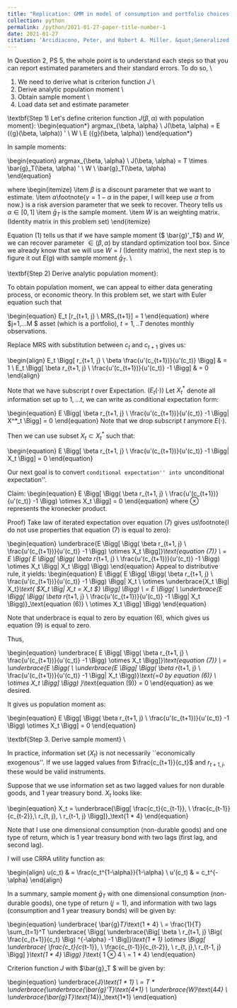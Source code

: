 ```yaml
---
title: "Replication: GMM in model of consumption and portfolio choices (1982)"
collection: python
permalink: /python/2021-01-27-paper-title-number-1
date: 2021-01-27
citation: 'Arcidiacono, Peter, and Robert A. Miller. &quot;Generalized instrumental variables estimation of nonlinear rational expectations models.&quot; <i>Econometrica  (1982): 1269-1286.</i>'
---
```



In Question 2, PS 5, the whole point is to understand each steps so that you can report estimated parameters and their standard errors. To do so, \\
1) We need to derive what is criterion function $J$ \\
2) Derive analytic population moment \\
3) Obtain sample moment \\
4) Load data set and estimate parameter

\textbf{Step 1) Let's define criterion function $J(\beta, \alpha)$ with population moment}:
\begin{equation*}
    argmax_{\beta, \alpha} \ J(\beta, \alpha) = E ({g}(\beta, \alpha)) ' \ W \ E ({g}(\beta, \alpha)) 
\end{equation*} 



In sample moments:



\begin{equation}
    argmax_{\beta, \alpha} \ J(\beta, \alpha) = T \times \bar{g}_T(\beta, \alpha) ' \ W \ \bar{g}_T(\beta, \alpha)  
\end{equation} 

where
\begin{itemize}
    \item $\beta$ is a discount parameter that we want to estimate.
    \item $\alpha$\footnote{$\gamma = 1-\alpha$ in the paper, I will keep use $\alpha$ from now.} is a risk aversion parameter that we seek to recover. Theory tells us $\alpha \in [0,1]$
    \item $\bar{g}_T$ is the sample moment.
    \item $W$ is an weighting matrix. (Identity matrix in this problem set)
\end{itemize}

Equation (1) tells us that if we have sample moment ($ \bar{g}'_T$) and $W$, we can recover parameter $\in (\beta, \alpha)$ by standard optimization tool box. Since we already know that we will use $W = I$ (Identity matrix), the next step is to figure it out $E(g)$ with sample moment $\bar{g}_T$. \\



\textbf{Step 2)  Derive analytic population moment}:

To obtain population moment, we can appeal to either data generating process, or economic theory. In this problem set, we start with Euler equation such that 

\begin{equation}
    E_t [r_{t+1, j} \  MRS_{t+1}] = 1
\end{equation}
where $j=1,...M $ asset (which is a portfolio), $t=1,..T$ denotes monthly observations.

Replace MRS with substitution between $c_t$ and $c_{t+1}$ gives us:

\begin{align}
    E_t \Bigg[ r_{t+1, j} \  \beta \frac{u'(c_{t+1})}{u'(c_t)} \Bigg] &  = 1 \\
    E_t \Bigg[ \beta r_{t+1, j} \   \frac{u'(c_{t+1})}{u'(c_t)}   -1 \Bigg] &  = 0
\end{align}
    


Note that we have subscript $t$ over Expectation. $(E_t (\cdot))$ Let $X^*_t$ denote all information set up to $1,... t$, we can write as conditional expectation form:

\begin{equation}
    E \Bigg[ \beta  r_{t+1, j} \   \frac{u'(c_{t+1})}{u'(c_t)} -1 \Bigg| X^*_t \Bigg] = 0
\end{equation}
Note that we drop subscript $t$ anymore $E(\cdot)$.

Then we can use subset $X_t \subset X^*_t$ such that:

\begin{equation}
    E \Bigg[ \beta  r_{t+1, j} \   \frac{u'(c_{t+1})}{u'(c_t)}  -1 \Bigg| X_t \Bigg] = 0
\end{equation}

Our next goal is to convert ``conditional expectation'' into ``unconditional expectation''.

Claim: 
\begin{equation}
    E \Bigg[ \Bigg( \beta  r_{t+1, j} \   \frac{u'(c_{t+1})}{u'(c_t)}  -1 \Bigg) \otimes X_t \Bigg] = 0
\end{equation}
where $\otimes$ represents the kronecker product.

Proof) Take law of iterated expectation over equation (7) gives us\footnote{I do not use properties that equation (7) is equal to zero}:

\begin{equation}
  \underbrace{E \Bigg[ \Bigg( \beta  r_{t+1, j} \   \frac{u'(c_{t+1})}{u'(c_t)}  -1 \Bigg) \otimes X_t \Bigg]}_\text{equation (7)} \ = E \Bigg(   E \Bigg[ \Bigg( \beta  r_{t+1, j} \   \frac{u'(c_{t+1})}{u'(c_t)}  -1 \Bigg) \otimes X_t \Bigg| X_t \Bigg] \Bigg)
\end{equation}
Appeal to distributive rule, it yields:
\begin{equation}
 E \Bigg(   E \Bigg[ \Bigg( \beta  r_{t+1, j} \   \frac{u'(c_{t+1})}{u'(c_t)}  -1 \Bigg) \Bigg| X_t \ \otimes \underbrace{X_t \Big| X_t}_\text{ $X_t \Big| X_t = X_t $} \Bigg] \Bigg) \ =   E \Bigg(  \ \underbrace{E \Bigg[ \Bigg( \beta  r_{t+1, j} \   \frac{u'(c_{t+1})}{u'(c_t)}  -1  \Bigg| X_t \Bigg)}_\text{equation (6)} \ \otimes X_t \Bigg] \Bigg)
\end{equation}

Note that underbrace is equal to zero by equation (6), which gives us equation (9) is equal to zero.

Thus, 

\begin{equation}
\underbrace{ E \Bigg[ \Bigg( \beta  r_{t+1, j} \   \frac{u'(c_{t+1})}{u'(c_t)}  -1 \Bigg) \otimes X_t \Bigg]}_\text{equation (7)} \ = \underbrace{E \Bigg(  \ \underbrace{E \Bigg[ \Bigg( \beta  r_{t+1, j} \   \frac{u'(c_{t+1})}{u'(c_t)}  -1  \Bigg| X_t \Bigg)}_\text{=0 by equation (6)} \ \otimes X_t \Bigg] \Bigg)   }_\text{equation (9)}   = 0
\end{equation}
as we desired.

It gives us  population moment as:

\begin{equation}
    E \Bigg[ \Bigg( \beta  r_{t+1, j} \   \frac{u'(c_{t+1})}{u'(c_t)}  -1 \Bigg) \otimes X_t \Bigg] = 0
\end{equation}

\textbf{Step 3. Derive sample moment} \\

In practice, information set ($X_t$) is not necessarily ``economically exogenous''. If we use lagged values from $\frac{c_{t+1}}{c_t}$ and $r_{t+1, j}$, these would be valid instruments.

Suppose that we use information set as two lagged values for non durable goods, and 1 year treasury bond.
$X_t$ looks like:

\begin{equation}
    X_t =  \underbrace{\Bigg[ \frac{c_t}{c_{t-1}}, \ \frac{c_{t-1}}{c_{t-2}},\   r_{t, j}, \ r_{t-1, j}  \Bigg]}_\text{1 * 4}
\end{equation}

Note that I use one dimensional consumption (non-durable goods) and one type of return, which is 1 year treasury bond with two lags (first lag, and second lag).

I will use CRRA utility function as:

\begin{align}
    u(c_t) &  = \frac{c_t^{1-\alpha}}{1-\alpha} \\
    u'(c_t) & = c_t^{-\alpha}
\end{align}
    


In a summary, sample moment $\bar{g}_T$ with one dimensional consumption (non-durable goods), one type of return $(j=1)$, and information with two lags (consumption and 1 year treasury bonds) will be given by:

\begin{equation}
    \underbrace{ \bar{g}_T}_\text{1 * 4} \ = \frac{1}{T} \sum_{t=1}^T \underbrace{ \Bigg( \underbrace{\Big[ \beta \ r_{t+1, j} \Big( \frac{c_{t+1}}{c_t} \Big) ^{-\alpha} -1 \Big]}_\text{1 * 1} \otimes  \Bigg[ \underbrace{ \frac{c_t}{c_{t-1}}, \ \frac{c_{t-1}}{c_{t-2}},  \ r_{t, j},\  r_{t-1, j}  \Bigg] }_\text{1 * 4} \Bigg) }_\text{ 1 $\otimes$ 4 \ = 1 * 4}
\end{equation}

Criterion function $J$ with $\bar{g}_T $ will be given by: 

\begin{equation}
 \underbrace{J}_\text{1 * 1} \ = T * \underbrace{\underbrace{\bar{g}'_T}_\text{4*1} \ \underbrace{W}_\text{4*4} \ \underbrace{\bar{g}_T}_\text{1*4}}_\text{1*1}
\end{equation}
